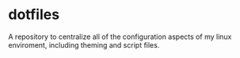 # dotfiles

A repository to centralize all of the configuration aspects of my linux enviroment, including theming and script files.
